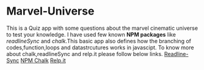 # Marvel-Universe
This is a Quiz app with some questions about the marvel cinematic universe to test your knowledge.
I have used few known <b>NPM packages</b> like <i>readlineSync</i> and <i>chalk</i>.This basic app also defines how the branching of codes,function,loops and datastrcutures works in javascipt.
To know more about chalk,readlineSync and relp.it please follow below links.
<a href="https://www.npmjs.com/package/readline-sync" target=_blank>Readline-Sync</a>
<a href="https://www.npmjs.com/package/chalk" target=_blank>NPM Chalk</a>
<a href="https://repl.it/">Relp.it</a>
